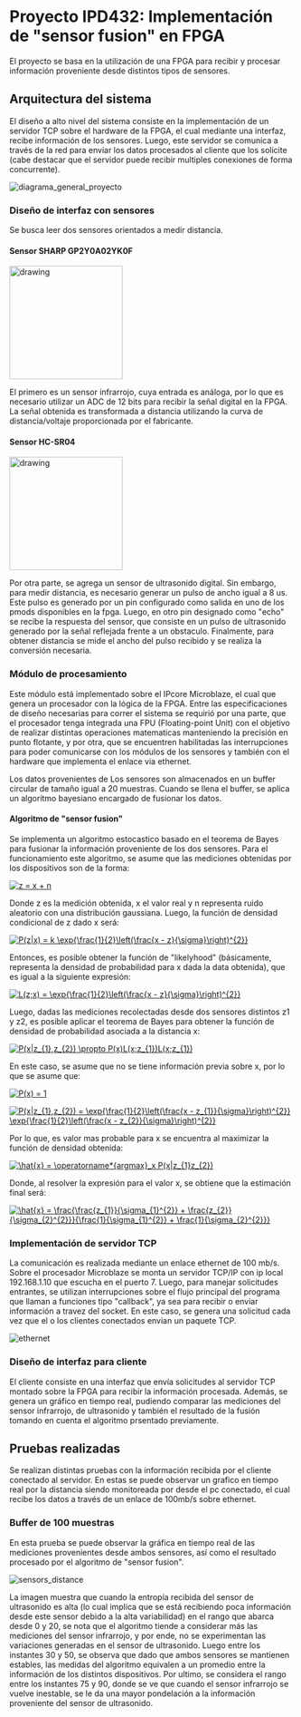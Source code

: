 # Proyecto IPD432: Implementación de "sensor fusion" en FPGA

El proyecto se basa en la utilización de una FPGA para recibir y procesar información proveniente desde distintos tipos de sensores.

## Arquitectura del sistema

El diseño a alto nivel del sistema consiste en la implementación de un servidor TCP sobre el hardware de la FPGA, el cual mediante una interfaz, recibe información de los sensores. Luego, este servidor se comunica a través de la red para enviar los datos procesados al cliente que los solicite (cabe destacar que el servidor puede recibir multiples conexiones de forma concurrente).

![diagrama_general_proyecto](https://user-images.githubusercontent.com/6885419/59152844-659bc180-8a1a-11e9-9238-d148de9c8314.png)

### Diseño de interfaz con sensores

Se busca leer dos sensores orientados a medir distancia.

#### Sensor  SHARP GP2Y0A02YK0F

<img src="https://user-images.githubusercontent.com/6885419/59152999-f2944a00-8a1d-11e9-9633-cc5c80acd938.jpg" alt="drawing" width="200"/>

El primero es un sensor infrarrojo, cuya entrada es análoga, por lo que es necesario utilizar un ADC de 12 bits para recibir la señal digital en la FPGA. La señal obtenida es transformada a distancia utilizando la curva de distancia/voltaje proporcionada por el fabricante.

#### Sensor HC-SR04

<img src="https://user-images.githubusercontent.com/6885419/59153046-0c825c80-8a1f-11e9-9226-131cb57604fb.jpg" alt="drawing" width="200"/>

Por otra parte, se agrega un sensor de ultrasonido digital. Sin embargo, para medir distancia, es necesario generar un pulso de ancho igual a 8 us. Este pulso es generado por un pin configurado como salida en uno de los pmods disponibles en la fpga. Luego, en otro pin designado como "echo" se recibe la respuesta del sensor, que consiste en un pulso de ultrasonido generado por la señal reflejada frente a un obstaculo. Finalmente, para obtener distancia se mide el ancho del pulso recibido y se realiza la conversión necesaria.  

### Módulo de procesamiento

Este módulo está implementado sobre el IPcore Microblaze, el cual que genera un procesador con la lógica de la FPGA. Entre las especificaciones de diseño necesarias para correr el sistema se requirió por una parte, que el procesador tenga integrada una FPU (Floating-point Unit) con el objetivo de realizar distintas operaciones matematicas manteniendo la precisión en punto flotante, y por otra, que se encuentren habilitadas las interrupciones para poder comunicarse con los módulos de los sensores y también con el hardware que implementa el enlace via ethernet.

Los datos provenientes de Los sensores son almacenados en un buffer circular de tamaño igual a 20 muestras. Cuando se llena el buffer, se aplica un algoritmo bayesiano encargado de fusionar los datos.

#### Algoritmo de "sensor fusion"

Se implementa un algoritmo estocastico basado en el teorema de Bayes para fusionar la información proveniente de los dos sensores. Para el funcionamiento este algoritmo, se asume que las mediciones obtenidas por los dispositivos son de la forma:

<a href="https://www.codecogs.com/eqnedit.php?latex=z&space;=&space;x&space;&plus;&space;n" target="_blank"><img src="https://latex.codecogs.com/gif.latex?z&space;=&space;x&space;&plus;&space;n" title="z = x + n"/></a>

Donde z es la medición obtenida, x el valor real y n representa ruido aleatorio con una distribución gaussiana. Luego, la función de densidad condicional de z dado x será:

<a href="https://www.codecogs.com/eqnedit.php?latex=P(z|x)&space;=&space;k&space;\exp{\frac{1}{2}\left(\frac{x&space;-&space;z}{\sigma}\right)^{2}}" target="_blank"><img src="https://latex.codecogs.com/gif.latex?P(z|x)&space;=&space;k&space;\exp{\frac{1}{2}\left(\frac{x&space;-&space;z}{\sigma}\right)^{2}}" title="P(z|x) = k \exp{\frac{1}{2}\left(\frac{x - z}{\sigma}\right)^{2}}" /></a>

Entonces, es posible obtener la función de "likelyhood" (básicamente, representa la densidad de probabilidad para x dada la data obtenida), que es igual a la siguiente expresión:

<a href="https://www.codecogs.com/eqnedit.php?latex=L(z;x)&space;=&space;\exp{\frac{1}{2}\left(\frac{x&space;-&space;z}{\sigma}\right)^{2}}" target="_blank"><img src="https://latex.codecogs.com/gif.latex?L(z;x)&space;=&space;\exp{\frac{1}{2}\left(\frac{x&space;-&space;z}{\sigma}\right)^{2}}" title="L(z;x) = \exp{\frac{1}{2}\left(\frac{x - z}{\sigma}\right)^{2}}" /></a>

Luego, dadas las mediciones recolectadas desde dos sensores distintos z1 y z2, es posible aplicar el teorema de Bayes para obtener la función de densidad de probabilidad asociada a la distancia x:

<a href="https://www.codecogs.com/eqnedit.php?latex=P(x|z_{1},z_{2})&space;\propto&space;P(x)L(x;z_{1})L(x;z_{1})" target="_blank"><img src="https://latex.codecogs.com/gif.latex?P(x|z_{1},z_{2})&space;\propto&space;P(x)L(x;z_{1})L(x;z_{1})" title="P(x|z_{1},z_{2}) \propto P(x)L(x;z_{1})L(x;z_{1})" /></a>

En este caso, se asume que no se tiene información previa sobre x, por lo que se asume que:

<a href="https://www.codecogs.com/eqnedit.php?latex=P(x)&space;=&space;1" target="_blank"><img src="https://latex.codecogs.com/gif.latex?P(x)&space;=&space;1" title="P(x) = 1" /></a>

<a href="https://www.codecogs.com/eqnedit.php?latex=P(x|z_{1},z_{2})&space;=&space;\exp{\frac{1}{2}\left(\frac{x&space;-&space;z_{1}}{\sigma}\right)^{2}}&space;\exp{\frac{1}{2}\left(\frac{x&space;-&space;z_{2}}{\sigma}\right)^{2}}" target="_blank"><img src="https://latex.codecogs.com/gif.latex?P(x|z_{1},z_{2})&space;=&space;\exp{\frac{1}{2}\left(\frac{x&space;-&space;z_{1}}{\sigma}\right)^{2}}&space;\exp{\frac{1}{2}\left(\frac{x&space;-&space;z_{2}}{\sigma}\right)^{2}}" title="P(x|z_{1},z_{2}) = \exp{\frac{1}{2}\left(\frac{x - z_{1}}{\sigma}\right)^{2}} \exp{\frac{1}{2}\left(\frac{x - z_{2}}{\sigma}\right)^{2}}" /></a>

Por lo que, es valor mas probable para x se encuentra al maximizar la función de densidad obtenida:

<a href="https://www.codecogs.com/eqnedit.php?latex=\hat{x}&space;=&space;\operatorname*{argmax}_x&space;P(x|z_{1}z_{2})" target="_blank"><img src="https://latex.codecogs.com/gif.latex?\hat{x}&space;=&space;\operatorname*{argmax}_x&space;P(x|z_{1}z_{2})" title="\hat{x} = \operatorname*{argmax}_x P(x|z_{1}z_{2})" /></a>

Donde, al resolver la expresión para el valor x, se obtiene que la estimación final será:

<a href="https://www.codecogs.com/eqnedit.php?latex=\hat{x}&space;=&space;\frac{\frac{z_{1}}{\sigma_{1}^{2}}&space;&plus;&space;\frac{z_{2}}{\sigma_{2}^{2}}}{\frac{1}{\sigma_{1}^{2}}&space;&plus;&space;\frac{1}{\sigma_{2}^{2}}}" target="_blank"><img src="https://latex.codecogs.com/gif.latex?\hat{x}&space;=&space;\frac{\frac{z_{1}}{\sigma_{1}^{2}}&space;&plus;&space;\frac{z_{2}}{\sigma_{2}^{2}}}{\frac{1}{\sigma_{1}^{2}}&space;&plus;&space;\frac{1}{\sigma_{2}^{2}}}" title="\hat{x} = \frac{\frac{z_{1}}{\sigma_{1}^{2}} + \frac{z_{2}}{\sigma_{2}^{2}}}{\frac{1}{\sigma_{1}^{2}} + \frac{1}{\sigma_{2}^{2}}}" /></a>

### Implementación de servidor TCP

La comunicación es realizada mediante un enlace ethernet de 100 mb/s. Sobre el procesador Microblaze se monta un servidor TCP/IP con ip local 192.168.1.10 que escucha en el puerto 7. Luego, para manejar solicitudes entrantes, se utilizan interrupciones sobre el flujo principal del programa que llaman a funciones tipo "callback", ya sea para recibir o enviar información a travez del socket. En este caso, se genera una solicitud cada vez que el o los clientes conectados envian un paquete TCP.

![ethernet](https://user-images.githubusercontent.com/6885419/59155764-91409b00-8a5e-11e9-85bc-cd3392414d2e.png)

### Diseño de interfaz para cliente

El cliente consiste en una interfaz que envía solicitudes al servidor TCP montado sobre la FPGA para recibir la información procesada. Además, se genera un gráfico en tiempo real, pudiendo comparar las mediciones del sensor infrarrojo, de ultrasonido y también el resultado de la fusión tomando en cuenta el algoritmo prsentado previamente.

## Pruebas realizadas

Se realizan distintas pruebas con la información recibida por el cliente conectado al servidor. En estas se puede observar un grafico en tiempo real por la distancia siendo monitoreada por desde el pc conectado, el cual recibe los datos a través de un enlace de 100mb/s sobre ethernet.

### Buffer de 100 muestras

En esta prueba se puede observar la gráfica en tiempo real de las mediciones provenientes desde ambos sensores, así como el resultado procesado por el algoritmo de "sensor fusion".

![sensors_distance](https://user-images.githubusercontent.com/6885419/59168936-fdc2a500-8b05-11e9-9ba8-587b4f93f8a8.jpg)

La imagen muestra que cuando la entropía recibida del sensor de ultrasonido es alta (lo cual implica que se está recibiendo poca información desde este sensor debido a la alta variabilidad) en el rango que abarca desde 0 y 20, se nota que el algoritmo tiende a considerar más las mediciones del sensor infrarrojo, y por ende, no se experimentan las variaciones generadas en el sensor de ultrasonido. Luego entre los instantes 30 y 50, se observa que dado que ambos sensores se mantienen estables, las medidas del algoritmo equivalen a un promedio entre la información de los distintos dispositivos. Por ultimo, se considera el rango entre los instantes 75 y 90, donde se ve que cuando el sensor infrarrojo se vuelve inestable, se le da una mayor pondelación a la información proveniente del sensor de ultrasonido.
